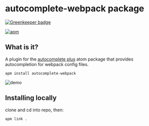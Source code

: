 # autocomplete-webpack package

[![Greenkeeper badge](https://badges.greenkeeper.io/payers1/webpack-autocomplete.svg)](https://greenkeeper.io/)

[![apm](https://img.shields.io/apm/dm/autocomplete-webpack.svg)](https://atom.io/packages/autocomplete-webpack)

## What is it? 

A plugin for the [autocomplete plus](https://github.com/atom/autocomplete-plus) atom package that provides autocompletion for webpack config files.

`apm install autocomplete-webpack`

![demo](https://github.com/payers1/webpack-autocomplete/raw/096148071248fcf767488d44662950bf45fb1c63/demo.gif)

## Installing locally

clone and cd into repo, then:

`apm link .`
